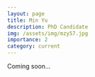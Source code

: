 ```yaml
---
layout: page
title: Min Yu
description: PhD Candidate
img: /assets/img/mzy57.jpg
importance: 2
category: current
---
```


Coming soon...